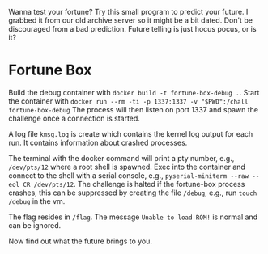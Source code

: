 Wanna test your fortune? Try this small program to predict your future. I grabbed it from our old archive server so it might be a bit dated.
Don't be discouraged from a bad prediction. Future telling is just hocus pocus, or is it?


# Fortune Box
Build the debug container with `docker build -t fortune-box-debug .`.
Start the container with `docker run --rm -ti -p 1337:1337 -v "$PWD":/chall fortune-box-debug`
The process will then listen on port 1337 and spawn the challenge once a connection is started.

A log file `kmsg.log` is create which contains the kernel log output for each run.
It contains information about crashed processes.

The terminal with the docker command will print a pty number, e.g., `/dev/pts/12` where a root shell is spawned.
Exec into the container and connect to the shell with a serial console, e.g., `pyserial-miniterm --raw --eol CR /dev/pts/12`.
The challenge is halted if the fortune-box process crashes, this can be suppressed by creating the file `/debug`, e.g., run `touch /debug` in the vm.

The flag resides in `/flag`.
The message `Unable to load ROM!` is normal and can be ignored.

Now find out what the future brings to you.

